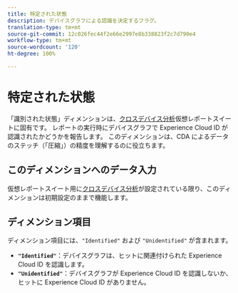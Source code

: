 ```yaml
---
title: 特定された状態
description: デバイスグラフによる認識を決定するフラグ。
translation-type: tm+mt
source-git-commit: 12c026fec44f2e66e2997e8b338823f2c7d790e4
workflow-type: tm+mt
source-wordcount: '120'
ht-degree: 100%

---
```



# 特定された状態

「識別された状態」ディメンションは、[クロスデバイス分析](../cda/overview.md)仮想レポートスイートに固有です。 レポートの実行時にデバイスグラフで Experience Cloud ID が認識されたかどうかを報告します。 このディメンションは、CDA によるデータのステッチ（「圧縮」）の精度を理解するのに役立ちます。

## このディメンションへのデータ入力

仮想レポートスイート用に[クロスデバイス分析](../cda/overview.md)が設定されている限り、このディメンションは初期設定のままで機能します。

## ディメンション項目

ディメンション項目には、`"Identified"` および `"Unidentified"` が含まれます。

* **`"Identified"`**：デバイスグラフは、ヒットに関連付けられた Experience Cloud ID を認識します。
* **`"Unidentified"`**：デバイスグラフが Experience Cloud ID を認識しないか、ヒットに Experience Cloud ID がありません。
